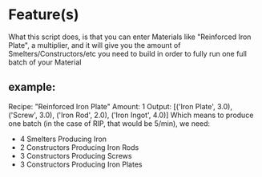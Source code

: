 # Feature(s)

What this script does, is that you can enter Materials like "Reinforced Iron Plate", a multiplier, and it will give you the amount of Smelters/Constructors/etc you need to build in order to fully run one full batch of your Material

## example:

Recipe: "Reinforced Iron Plate"
Amount: 1
Output: [('Iron Plate', 3.0), ('Screw', 3.0), ('Iron Rod', 2.0), ('Iron Ingot', 4.0)]
Which means to produce one batch (in the case of RIP, that would be 5/min), we need: 
- 4 Smelters Producing Iron
- 2 Constructors Producing Iron Rods
- 3 Constructors Producing Screws
- 3 Constructors Producing Iron Plates

